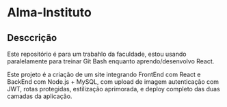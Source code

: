 # Alma-Instituto

## Desccrição
 Este repositório é para um trabahlo da faculdade, estou usando paralelamente para treinar Git Bash enquanto aprendo/desenvolvo React.

 Este projeto é a criação de um site integrando FrontEnd com React e BackEnd com Node.js + MySQL, com upload de imagem autenticação com JWT, rotas protegidas, estilização aprimorada, e deploy completo das duas camadas da aplicação.   
